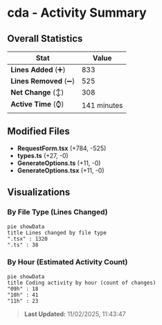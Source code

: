# cda - Activity Summary 

## Overall Statistics

| Stat                   | Value                                                             |
| ---------------------- | ----------------------------------------------------------------- |
| **Lines Added** (➕)   | 833                                          |
| **Lines Removed** (➖) | 525                                        |
| **Net Change** (↕)    | 308                |
| **Active Time** (⌚)   | 141 minutes |


## Modified Files
- **RequestForm.tsx** (+784, -525)
- **types.ts** (+27, -0)
- **GenerateOptions.ts** (+11, -0)
- **GenerateOptions.tsx** (+11, -0)

## Visualizations

### By File Type (Lines Changed)

```mermaid
pie showData
title Lines changed by file type
".tsx" : 1320
".ts" : 38
```

### By Hour (Estimated Activity Count)

```mermaid
pie showData
title Coding activity by hour (count of changes)
"09h" : 18
"10h" : 41
"11h" : 23
```


> **Last Updated:** 11/02/2025, 11:43:47